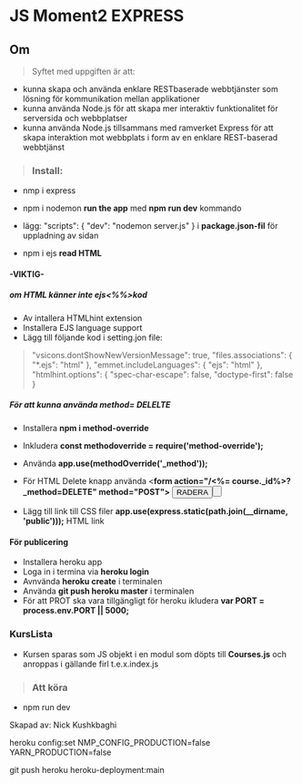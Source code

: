 # JS Moment2 **EXPRESS**
## Om
> Syftet med uppgiften är att:

- kunna skapa och använda enklare RESTbaserade webbtjänster som lösning för kommunikation mellan applikationer
- kunna använda Node.js för att skapa mer interaktiv funktionalitet för serversida och webbplatser
- kunna använda Node.js tillsammans med ramverket Express för att skapa interaktion mot webbplats i form av en enklare REST-baserad webbtjänst

> ### Install:
- nmp i express
- npm i nodemon **run the app** med **npm run dev** kommando
- lägg: "scripts": {
         "dev": "nodemon server.js"
         } i **package.json-fil** för uppladning av sidan
         
- npm i ejs **read HTML**
#### -VIKTIG- 

##### om HTML känner inte **ejs<%%>kod** 
- Av intallera  HTMLhint extension 
- Installera EJS language support
- Lägg till följande kod i setting.jon file:

 > "vsicons.dontShowNewVersionMessage": true,
    "files.associations": {
        "*.ejs": "html"
    },
    "emmet.includeLanguages": {
        "ejs": "html"
    },
    "htmlhint.options": {
        "spec-char-escape": false,
        "doctype-first": false
    }

##### För att kunna använda method= DELELTE
- Installera **npm i method-override** 
- Inkludera **const methodoverride = require('method-override');**
- Använda **app.use(methodOverride('_method'));**
- För HTML Delete knapp använda 
<**form action="/<%= course._id%>?_method=DELETE" method="POST">**
    **<button type="submit" class="btn">RADERA<i class="fas fa-trash"></i><button>**
**</form>**

- Lägg till link till CSS filer **app.use(express.static(path.join(__dirname, 'public')));** HTML link **<link rel="stylesheet" href="/style.css">**

#### För publicering 
- Installera heroku app 
- Loga in i termina via **heroku login**
- Avnvända **heroku create** i terminalen
- Använda **git push heroku master** i terminalen 
- För att PROT ska vara tillgängligt för heroku ikludera **var PORT = process.env.PORT || 5000;**

### KursLista
- Kursen sparas som JS objekt i en modul som döpts till **Courses.js** och anroppas i gällande firl t.e.x.index.js

> ### Att köra 
- npm run dev



 Skapad av: Nick Kushkbaghi



 heroku 
config:set NMP_CONFIG_PRODUCTION=false YARN_PRODUCTION=false

git push heroku heroku-deployment:main